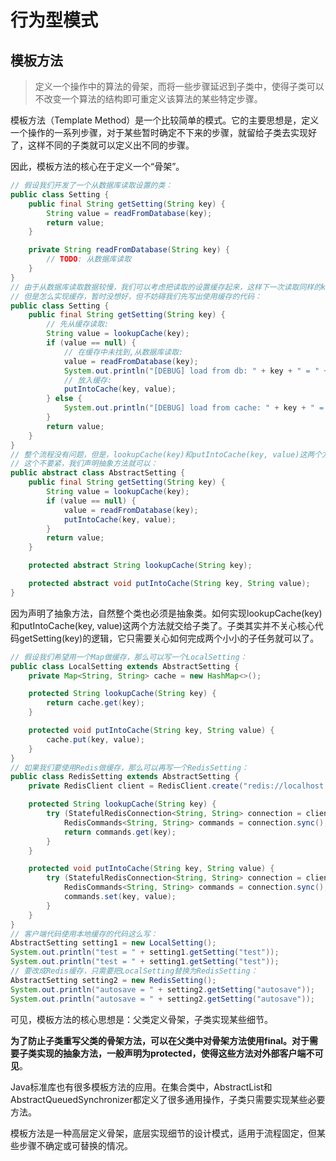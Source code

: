 # 行为型模式

## 模板方法

> 定义一个操作中的算法的骨架，而将一些步骤延迟到子类中，使得子类可以不改变一个算法的结构即可重定义该算法的某些特定步骤。

模板方法（Template Method）是一个比较简单的模式。它的主要思想是，定义一个操作的一系列步骤，对于某些暂时确定不下来的步骤，就留给子类去实现好了，这样不同的子类就可以定义出不同的步骤。

因此，模板方法的核心在于定义一个“骨架”。

```Java
// 假设我们开发了一个从数据库读取设置的类：
public class Setting {
    public final String getSetting(String key) {
        String value = readFromDatabase(key);
        return value;
    }

    private String readFromDatabase(String key) {
        // TODO: 从数据库读取
    }
}
// 由于从数据库读取数据较慢，我们可以考虑把读取的设置缓存起来，这样下一次读取同样的key就不必再访问数据库了。
// 但是怎么实现缓存，暂时没想好，但不妨碍我们先写出使用缓存的代码：
public class Setting {
    public final String getSetting(String key) {
        // 先从缓存读取:
        String value = lookupCache(key);
        if (value == null) {
            // 在缓存中未找到,从数据库读取:
            value = readFromDatabase(key);
            System.out.println("[DEBUG] load from db: " + key + " = " + value);
            // 放入缓存:
            putIntoCache(key, value);
        } else {
            System.out.println("[DEBUG] load from cache: " + key + " = " + value);
        }
        return value;
    }
}
// 整个流程没有问题，但是，lookupCache(key)和putIntoCache(key, value)这两个方法还根本没实现，怎么编译通过。
// 这个不要紧，我们声明抽象方法就可以：
public abstract class AbstractSetting {
    public final String getSetting(String key) {
        String value = lookupCache(key);
        if (value == null) {
            value = readFromDatabase(key);
            putIntoCache(key, value);
        }
        return value;
    }

    protected abstract String lookupCache(String key);

    protected abstract void putIntoCache(String key, String value);
}
```

因为声明了抽象方法，自然整个类也必须是抽象类。如何实现lookupCache(key)和putIntoCache(key, value)这两个方法就交给子类了。子类其实并不关心核心代码getSetting(key)的逻辑，它只需要关心如何完成两个小小的子任务就可以了。

```Java
// 假设我们希望用一个Map做缓存，那么可以写一个LocalSetting：
public class LocalSetting extends AbstractSetting {
    private Map<String, String> cache = new HashMap<>();

    protected String lookupCache(String key) {
        return cache.get(key);
    }

    protected void putIntoCache(String key, String value) {
        cache.put(key, value);
    }
}
// 如果我们要使用Redis做缓存，那么可以再写一个RedisSetting：
public class RedisSetting extends AbstractSetting {
    private RedisClient client = RedisClient.create("redis://localhost:6379");

    protected String lookupCache(String key) {
        try (StatefulRedisConnection<String, String> connection = client.connect()) {
            RedisCommands<String, String> commands = connection.sync();
            return commands.get(key);
        }
    }

    protected void putIntoCache(String key, String value) {
        try (StatefulRedisConnection<String, String> connection = client.connect()) {
            RedisCommands<String, String> commands = connection.sync();
            commands.set(key, value);
        }
    }
}
// 客户端代码使用本地缓存的代码这么写：
AbstractSetting setting1 = new LocalSetting();
System.out.println("test = " + setting1.getSetting("test"));
System.out.println("test = " + setting1.getSetting("test"));
// 要改成Redis缓存，只需要把LocalSetting替换为RedisSetting：
AbstractSetting setting2 = new RedisSetting();
System.out.println("autosave = " + setting2.getSetting("autosave"));
System.out.println("autosave = " + setting2.getSetting("autosave"));
```

可见，模板方法的核心思想是：父类定义骨架，子类实现某些细节。

**为了防止子类重写父类的骨架方法，可以在父类中对骨架方法使用final。对于需要子类实现的抽象方法，一般声明为protected，使得这些方法对外部客户端不可见**。

Java标准库也有很多模板方法的应用。在集合类中，AbstractList和AbstractQueuedSynchronizer都定义了很多通用操作，子类只需要实现某些必要方法。

模板方法是一种高层定义骨架，底层实现细节的设计模式，适用于流程固定，但某些步骤不确定或可替换的情况。
